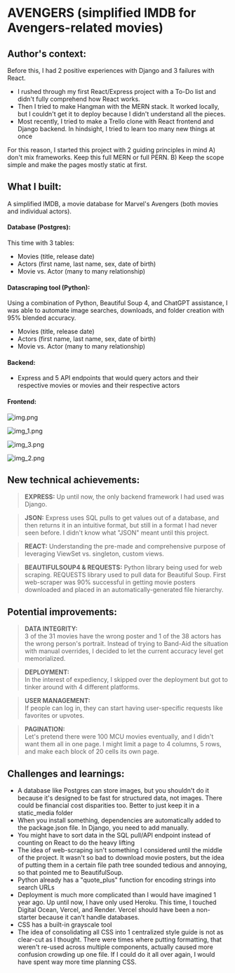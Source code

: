 # AVENGERS (simplified IMDB for Avengers-related movies)

## Author's context:
Before this, I had 2 positive experiences with Django and 3 failures with React. 
- I rushed through my first React/Express project with a To-Do list and didn't fully comprehend how React works.
- Then I tried to make Hangman with the MERN stack. It worked locally, but I couldn't get it to deploy because I didn't understand all the pieces.
- Most recently, I tried to make a Trello clone with React frontend and Django backend. In hindsight, I tried to learn too many new things at once

For this reason, I started this project with 2 guiding principles in mind A) don't mix frameworks. Keep this full MERN or full PERN. B) Keep the scope simple and make the pages mostly static at first.

## What I built:
A simplified IMDB, a movie database for Marvel's Avengers (both movies and individual actors).

#### Database (Postgres):
This time with 3 tables:
- Movies (title, release date)
- Actors (first name, last name, sex, date of birth)
- Movie vs. Actor (many to many relationship)

#### Datascraping tool (Python):
Using a combination of Python, Beautiful Soup 4, and ChatGPT assistance, I was able to automate image searches, downloads, and folder creation with 95% blended accuracy.
- Movies (title, release date)
- Actors (first name, last name, sex, date of birth)
- Movie vs. Actor (many to many relationship)

#### Backend:
- Express and 5 API endpoints that would query actors and their respective movies or movies and their respective actors

#### Frontend:
![img.png](img.png)


![img_1.png](img_1.png)


![img_3.png](img_3.png)


![img_2.png](img_2.png)


## New technical achievements:
>**EXPRESS:**
Up until now, the only backend framework I had used was Django.

>**JSON:**
Express uses SQL pulls to get values out of a database, and then returns it in an intuitive format, but still in a format I had never seen before. I didn't know what "JSON" meant until this project.

>**REACT:**
Understanding the pre-made and comprehensive purpose of leveraging ViewSet vs. singleton, custom views.

>**BEAUTIFULSOUP4 & REQUESTS:**
Python library being used for web scraping. REQUESTS library used to pull data for Beautiful Soup. First web-scraper was 90% successful in getting movie posters downloaded and placed in an automatically-generated file hierarchy.

## Potential improvements:
>**DATA INTEGRITY:**<br>
3 of the 31 movies have the wrong poster and 1 of the 38 actors has the wrong person's portrait. Instead of trying to Band-Aid the situation with manual overrides, I decided to let the current accuracy level get memorialized.

>**DEPLOYMENT:**<br>
In the interest of expediency, I skipped over the deployment but got to tinker around with 4 different platforms.

>**USER MANAGEMENT:**<br>
If people can log in, they can start having user-specific requests like favorites or upvotes.<br>

>**PAGINATION:**<br>
Let's pretend there were 100 MCU movies eventually, and I didn't want them all in one page. I might limit a page to 4 columns, 5 rows, and make each block of 20 cells its own page.<br>

## Challenges and learnings:
- A database like Postgres can store images, but you shouldn't do it because it's designed to be fast for structured data, not images. There could be financial cost disparities too. Better to just keep it in a static_media folder
- When you install something, dependencies are automatically added to the package.json file. In Django, you need to add manually.
- You might have to sort data in the SQL pull/API endpoint instead of counting on React to do the heavy lifting
- The idea of web-scraping isn't something I considered until the middle of the project. It wasn't so bad to download movie posters, but the idea of putting them in a certain file path tree sounded tedious and annoying, so that pointed me to BeautifulSoup.
- Python already has a "quote_plus" function for encoding strings into search URLs
- Deployment is much more complicated than I would have imagined 1 year ago. Up until now, I have only used Heroku. This time, I touched Digital Ocean, Vercel, and Render. Vercel should have been a non-starter because it can't handle databases.
- CSS has a built-in grayscale tool
- The idea of consolidating all CSS into 1 centralized style guide is not as clear-cut as I thought. There were times where putting formatting, that weren't re-used across multiple components, actually caused more confusion crowding up one file. If I could do it all over again, I would have spent way more time planning CSS.
